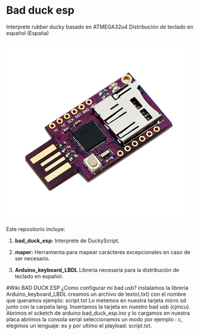 # Bad duck esp
Interprete rubber ducky basado en ATMEGA32u4 
Distribución de teclado en español (España)

![Image description](https://github.com/Mandragoratools/Bad_duck_esp/blob/master/bad_usb_cjmcu.jpg)

Este repositorio incluye:

1. **bad_duck_esp:**
Interprete de DuckyScript.

2. **maper:**
Herramienta para mapear carácteres excepcionales en caso de ser necesario.

3. **Arduino_keyboard_LBDL**
Librería necesaria para la distribución de teclado en español.

#Wiki BAD DUCK ESP
¿Como configurar mi bad usb?
instalamos la libreria Arduino_keyboard_LBDL
creamos un archivo de texto(.txt) con el nombre que queramos ejemplo: script.txt
Lo metemos en nuestra tarjeta micro sd junto con la carpeta lang.
Insertamos la tarjeta en nuestro bad usb (cjmcu).
Abrimos el scketch de arduino bad_duck_esp.ino y lo cargamos en nuestra placa
abrimos la consola serial seleccionamos un modo por ejemplo : c, elegimos un lenguaje: es y por ultimo el playload: script.txt.

